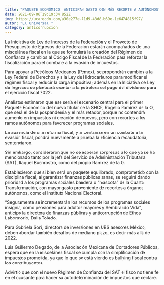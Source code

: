 ```yaml
---
title: "PAQUETE ECONÓMICO: ANTICIPAN GASTO CON MÁS RECORTE A AUTÓNOMOS"
date: 2021-09-06T19:19:34.852Z
img: https://ucarecdn.com/a30e277e-71d9-43d8-b69e-1e6474815f97/
autor: "El Universal "
category: anticorrupcion
---
```

<!--StartFragment-->

La Iniciativa de Ley de Ingresos de la Federación y el Proyecto de Presupuesto de Egresos de la Federación estarán acompañados de una miscelánea fiscal en la que se formulará la creación del Régimen de Confianza y cambios al Código Fiscal de la Federación para reforzar la fiscalización para el combate a la evasión de impuestos.

Para apoyar a Petróleos Mexicanos (Pemex), se propondrán cambios a la Ley Federal de Derechos y a la Ley de Hidrocarburos para modificar el régimen fiscal y reducir la carga impositiva; además en la Iniciativa de Ley de Ingresos se planteará exentar a la petrolera del pago del dividendo para el ejercicio fiscal 2022.

Analistas estimaron que ese sería el escenario central para el primer Paquete Económico del nuevo titular de la SHCP, Rogelio Ramírez de la O, que será el de la pospandemia y el más retador, porque no contendrá aumento en impuestos ni creación de nuevos, pero con recortes a los ramos autónomos para favorecer programas sociales.

La ausencia de una reforma fiscal, y al centrarse en un combate a la evasión fiscal, pondrá nuevamente a prueba la eficiencia recaudatoria, sentenciaron.

Sin embargo, consideraron que no se esperan sorpresas a lo que ya se ha mencionado tanto por la jefa del Servicio de Administración Tributaria (SAT), Raquel Buenrostro, como del propio Ramírez de la O.

Establecieron que si bien será un paquete equilibrado, comprometido con la disciplina fiscal, al garantizar finanzas públicas sanas, se seguirá dando prioridad a los programas sociales bandera o “mascota” de la Cuarta Transformación, con mayor gasto proveniente de recortes a órganos autónomos, como el Instituto Nacional Electoral.

“Seguramente se incrementarán los recursos de los programas sociales insignia, como pensiones para adultos mayores y Sembrando Vida”, anticipó la directora de finanzas públicas y anticorrupción de Ethos Laboratorio, Dalia Toledo.

Para Gabriela Soni, directora de inversiones en UBS asesores México, deben abordar también desafíos de mediano plazo, es decir más allá de 2022.

Luis Guillermo Delgado, de la Asociación Mexicana de Contadores Públicos, espera que en la miscelánea fiscal se cumpla con la simplificación de impuestos prometida, ya que lo que se está viendo es bullying fiscal contra los contribuyentes.

Advirtió que con el nuevo Régimen de Confianza del SAT el fisco no tiene fe en el causante para hacer su autodeterminación de impuestos que declare.

<!--EndFragment-->
